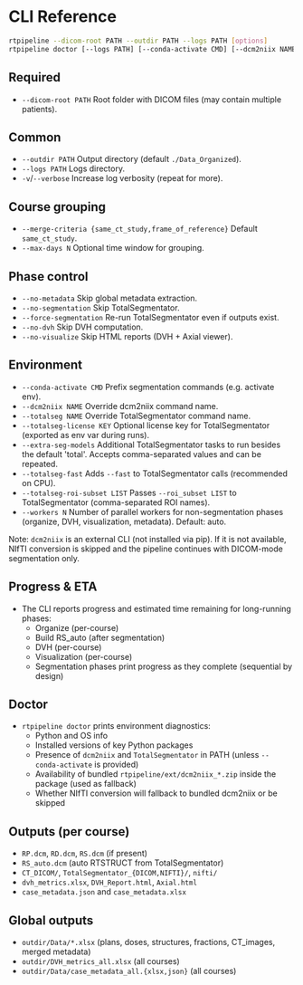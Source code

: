 # CLI Reference

```bash
rtpipeline --dicom-root PATH --outdir PATH --logs PATH [options]
rtpipeline doctor [--logs PATH] [--conda-activate CMD] [--dcm2niix NAME] [--totalseg NAME]
```

## Required
- `--dicom-root PATH`  Root folder with DICOM files (may contain multiple patients).

## Common
- `--outdir PATH`  Output directory (default `./Data_Organized`).
- `--logs PATH`    Logs directory.
- `-v`/`--verbose` Increase log verbosity (repeat for more).

## Course grouping
- `--merge-criteria {same_ct_study,frame_of_reference}`  Default `same_ct_study`.
- `--max-days N`  Optional time window for grouping.

## Phase control
- `--no-metadata`     Skip global metadata extraction.
- `--no-segmentation` Skip TotalSegmentator.
- `--force-segmentation` Re-run TotalSegmentator even if outputs exist.
- `--no-dvh`          Skip DVH computation.
- `--no-visualize`    Skip HTML reports (DVH + Axial viewer).

## Environment
- `--conda-activate CMD`  Prefix segmentation commands (e.g. activate env).
- `--dcm2niix NAME`  Override dcm2niix command name.
- `--totalseg NAME`  Override TotalSegmentator command name.
- `--totalseg-license KEY`  Optional license key for TotalSegmentator (exported as env var during runs).
- `--extra-seg-models`  Additional TotalSegmentator tasks to run besides the default 'total'. Accepts comma-separated values and can be repeated.
- `--totalseg-fast`  Adds `--fast` to TotalSegmentator calls (recommended on CPU).
- `--totalseg-roi-subset LIST`  Passes `--roi_subset LIST` to TotalSegmentator (comma-separated ROI names).
- `--workers N`  Number of parallel workers for non-segmentation phases (organize, DVH, visualization, metadata). Default: auto.

Note: `dcm2niix` is an external CLI (not installed via pip). If it is not available, NIfTI conversion is skipped and the pipeline continues with DICOM-mode segmentation only.

## Progress & ETA
- The CLI reports progress and estimated time remaining for long-running phases:
  - Organize (per-course)
  - Build RS_auto (after segmentation)
  - DVH (per-course)
  - Visualization (per-course)
  - Segmentation phases print progress as they complete (sequential by design)

## Doctor
- `rtpipeline doctor` prints environment diagnostics:
  - Python and OS info
  - Installed versions of key Python packages
  - Presence of `dcm2niix` and `TotalSegmentator` in PATH (unless `--conda-activate` is provided)
  - Availability of bundled `rtpipeline/ext/dcm2niix_*.zip` inside the package (used as fallback)
  - Whether NIfTI conversion will fallback to bundled dcm2niix or be skipped

## Outputs (per course)
- `RP.dcm`, `RD.dcm`, `RS.dcm` (if present)
- `RS_auto.dcm` (auto RTSTRUCT from TotalSegmentator)
- `CT_DICOM/`, `TotalSegmentator_{DICOM,NIFTI}/`, `nifti/`
- `dvh_metrics.xlsx`, `DVH_Report.html`, `Axial.html`
- `case_metadata.json` and `case_metadata.xlsx`

## Global outputs
- `outdir/Data/*.xlsx` (plans, doses, structures, fractions, CT_images, merged metadata)
- `outdir/DVH_metrics_all.xlsx` (all courses)
- `outdir/Data/case_metadata_all.{xlsx,json}` (all courses)
